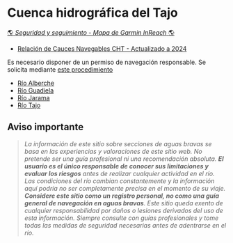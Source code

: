# Cuenca hidrográfica del Tajo
[:earth_americas: *Seguridad y seguimiento - Mapa de Garmin InReach* :earth_americas:](https://share.garmin.com/gpalacios82)

* [Relación de Cauces Navegables CHT - Actualizado a 2024](../misc/CHT-CaucesNavegables-2024.pdf)

Es necesario disponer de un permiso de navegación responsable. Se solicita mediante [este procedimiento](../misc/Permisos%20de%20Navegación.md)

* [Río Alberche](./CHT-Alberche.md)
* [Río Guadiela](./CHT-Guadiela.md)
* [Río Jarama](./CHT-Jarama.md)
* [Río Tajo](./CHT-Tajo.md)

## Aviso importante
>*La información de este sitio sobre secciones de aguas bravas se basa en las experiencias y valoraciones de este sitio web. No pretende ser una guía profesional ni una recomendación absoluta. **El usuario es el único responsable de conocer sus limitaciones y evaluar los riesgos** antes de realizar cualquier actividad en el río. Las condiciones del río cambian constantemente y la información aquí podría no ser completamente precisa en el momento de su viaje. **Considere este sitio como un registro personal, no como una guía general de navegación en aguas bravas**. Este sitio queda exento de cualquier responsabilidad por daños o lesiones derivados del uso de esta información. Siempre consulte con guías profesionales y tome todas las medidas de seguridad necesarias antes de adentrarse en el río.*